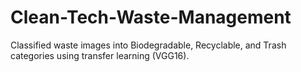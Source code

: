 # Clean-Tech-Waste-Management
 Classified waste images into Biodegradable, Recyclable, and Trash categories using transfer learning (VGG16).
